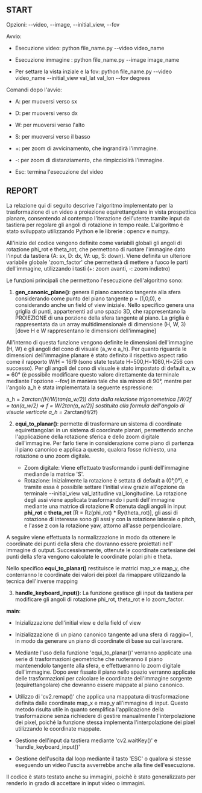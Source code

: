 ## START
Opzioni: --video, --image, --initial_view, --fov

Avvio:
- Esecuzione video: python file_name.py --video video_name
- Esecuzione immagine : python file_name.py --image image_name

- Per settare la vista inziale e la fov: python file_name.py --video video_name --initial_view val_lat val_lon --fov degrees

Comandi dopo l'avvio:
- A: per muoversi verso sx
- D: per muoversi verso dx
- W: per muoversi verso l'alto
- S: per muoversi verso il basso

- +: per zoom di avvicinamento, che ingrandirà l'immagine.
- -: per zoom di distanziamento, che rimpicciolirà l'immagine.

- Esc: termina l'esecuzione del video

## REPORT

La relazione qui di seguito descrive l'algoritmo implementato per la trasformazione di un video a proiezione equirettangolare in vista prospettica planare, consentendo al contempo l'iterazione dell'utente tramite input da tastiera per regolare gli angoli di rotazione in tempo reale. L'algoritmo è stato sviluppato utilizzando Python e le librerie : opencv e numpy.

All'inizio del codice vengono definite come variabili globali gli angoli di rotazione phi_rot e theta_rot, che permettono di ruotare l'immagine dato l'input da tastiera (A: sx, D: dx, W: up, S: down).
Viene definita un ulteriore variabile globale 'zoom_factor' che permetterà di mettere a fuoco le parti dell'immagine, utilizzando i tasti (+: zoom avanti, -: zoom indietro)

Le funzioni principali che permettono l'esecuzione dell'algoritmo sono:

1. **gen_canonic_plane()**: genera il piano canonico tangente alla sfera considerando come punto del piano tangente p = (1,0,0), e considerando anche un field of view iniziale.
Nello specifico genera una griglia di punti, appartenenti ad uno spazio 3D, che rappresentano la PROIEZIONE di una porzione della sfera tangente al piano. La griglia è rappresentata da un array multidimensionale di dimensione (H, W, 3) [dove H e W rappresentano le dimensioni dell'immagine]

All'interno di questa funzione vengono definite le dimensioni dell'immagine (H, W) e gli angoli del cono di visuale (a_w e a_h). Per quanto riguarda le dimensioni dell'immagine planare è stato definito il rispettivo aspect ratio come il rapporto W/H = 16/9 (sono state testate H=500,H=1080,H=256 con successo). Per gli angoli del cono di visuale è stato impostato di default a_w = 60° (è possibile modificare questo valore direttamente da terminale mediante l'opzione --fov) in maniera tale che sia minore di 90°, mentre per l'angolo a_h è stata implementata la seguente espressione:

a_h = 2*arctan((H/W)*tan(a_w/2)) data dalla relazione trigonometrica [W/2f = tan(a_w/2) => f = W/2*tan(a_w/2)] sostituita alla formula dell'angolo di visuale verticale a_h = 2*arctan(H/2f)

2. **equi_to_planar()**: permette di trasformare un sistema di coordinate equirettangolari in un sistema di coordinate planari, permettendo anche l'applicazione della rotazione sferica e dello zoom digitale dell'immagine.
Per farlo tiene in considerazione come piano di partenza il piano canonico e applica a questo, qualora fosse richiesto, una rotazione o uno zoom digitale.

	- Zoom digitale: Viene effettuato trasformando i punti dell'immagine mediande la matrice 'S'.
	- Rotazione: Inizialmente la rotazione è settata di default a (0°,0°), e tramite essa è possibile settare l'initial view grazie all'opzione da terminale --initial_view val_latitudine val_longitudine. La rotazione degli assi viene applicata trasformando i punti dell'immagine mediante una matrice di rotazione **R** ottenuta dagli angoli in input **phi_rot** e **theta_rot** [R = Rz(phi_rot) * Ry(theta_rot)], gli assi di rotazione di interesse sono gli assi y con la rotazione laterale o pitch, e l'asse z con la rotazione yaw, attorno all'asse perpendicolare. 
	
A seguire viene effettuata la normalizzazione in modo da ottenere le coordinate dei punti della sfera che dovranno essere proiettati nell' immagine di output. Successivamente, ottenute le coordinate cartesiane dei punti della sfera vengono calcolate le coordinate polari phi e theta.

Nello specifico **equi_to_planar()** restituisce le matrici map_x e map_y, che conterranno le coordinate dei valori dei pixel da rimappare utilizzando la tecnica dell'inverse mapping

3. **handle_keyboard_input()**: La funzione gestisce gli input da tastiera per modificare gli angoli di rotazione phi_rot, theta_rot e lo zoom_factor. 


**main**:
- Inizializzazione dell'initial view e della field of view

- Inizializzazione di un piano canonico tangente ad una sfera di raggio=1, in modo da generare un piano di coordinate di base su cui lavorare.

- Mediante l'uso della funzione 'equi_to_planar()' verranno applicate una serie di trasformazioni geometriche che ruoteranno il piano mantenendolo tangente alla sfera, e effettueranno lo zoom digitale dell'immagine. Dopo aver fissato il piano nello spazio verranno applicate delle trasformazioni per calcolare le coordinate dell'immagine sorgente (equirettangolare) che dovranno essere mappate al piano canonico.

- Utilizzo di 'cv2.remap()' che applica una mappatura di trasformazione definita dalle coordinate map_x e map_y all'immagine di input. Questo metodo risulta utile in quanto semplifica l'applicazione della trasformazione senza richiedere di gestire manualmente l'interpolazione dei pixel, poiché la funzione stessa implementa l'interpolazione dei pixel utilizzando le coordinate mappate.

- Gestione dell'input da tastiera mediante 'cv2.waitKey()' e 'handle_keyboard_input()'

- Gestione dell'uscita dal loop mediante il tasto 'ESC' o qualora si stesse eseguendo un video l'uscita avverrebbe anche alla fine dell'esecuzione.


Il codice è stato testato anche su immagini, poichè è stato generalizzato per renderlo in grado di accettare in input video o immagini.
